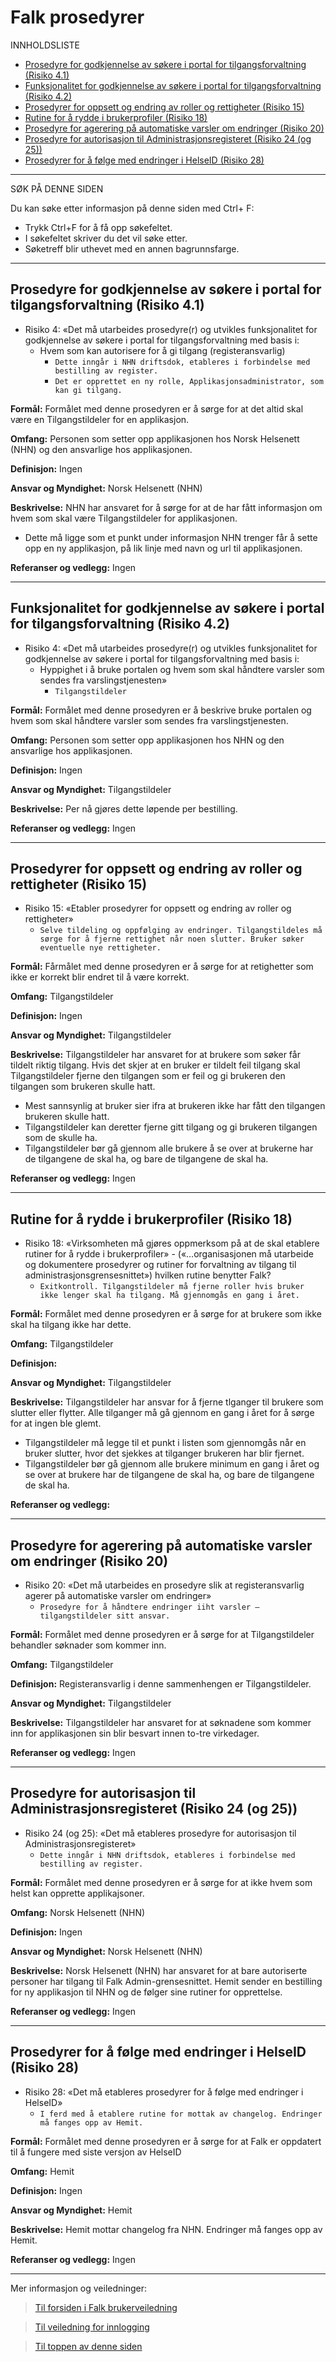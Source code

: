 
# <a name='Falk-prosedyrer'></a>Falk prosedyrer

INNHOLDSLISTE
<!-- vscode-markdown-toc -->
* [Prosedyre for godkjennelse av søkere i portal for tilgangsforvaltning (Risiko 4.1)](#ProsedyreforgodkjennelseavskereiportalfortilgangsforvaltningRisiko4.1)
* [Funksjonalitet for godkjennelse av søkere i portal for tilgangsforvaltning (Risiko 4.2)](#FunksjonalitetforgodkjennelseavskereiportalfortilgangsforvaltningRisiko4.2)
* [Prosedyrer for oppsett og endring av roller og rettigheter (Risiko 15)](#ProsedyrerforoppsettogendringavrollerogrettigheterRisiko15)
* [Rutine for å rydde i brukerprofiler (Risiko 18)](#RutineforryddeibrukerprofilerRisiko18)
* [Prosedyre for agerering på automatiske varsler om endringer (Risiko 20)](#ProsedyreforagereringpautomatiskevarsleromendringerRisiko20)
* [Prosedyre for autorisasjon til Administrasjonsregisteret (Risiko 24 (og 25))](#ProsedyreforautorisasjontilAdministrasjonsregisteretRisiko24og25)
* [Prosedyrer for å følge med endringer i HelseID (Risiko 28)](#ProsedyrerforflgemedendringeriHelseIDRisiko28)

<!-- vscode-markdown-toc-config
	numbering=false
	autoSave=true
	/vscode-markdown-toc-config -->
<!-- /vscode-markdown-toc -->

---

SØK PÅ DENNE SIDEN

Du kan søke etter informasjon på denne siden med Ctrl+ F: 
- Trykk Ctrl+F for å få opp søkefeltet.
- I søkefeltet skriver du det vil søke etter.
- Søketreff blir uthevet med en annen bagrunnsfarge.  


---

## <a name='ProsedyreforgodkjennelseavskereiportalfortilgangsforvaltningRisiko4.1'></a>Prosedyre for godkjennelse av søkere i portal for tilgangsforvaltning (Risiko 4.1)
-	Risiko 4: «Det må utarbeides prosedyre(r) og utvikles funksjonalitet for godkjennelse av søkere i portal for tilgangsforvaltning med basis i: 
    - Hvem som kan autorisere for å gi tilgang (registeransvarlig)
        - `Dette inngår i NHN driftsdok, etableres i forbindelse med bestilling av register.`
        - `Det er opprettet en ny rolle, Applikasjonsadministrator, som kan gi tilgang.`

**Formål:** Formålet med denne prosedyren er å sørge for at det altid skal være en Tilgangstildeler for en applikasjon.

**Omfang:**  Personen som setter opp applikasjonen hos Norsk Helsenett (NHN) og den ansvarlige hos applikasjonen.

**Definisjon:**  Ingen

**Ansvar og Myndighet:** Norsk Helsenett (NHN)

**Beskrivelse:**
NHN har ansvaret for å sørge for at de har fått informasjon om hvem som skal være Tilgangstildeler for applikasjonen.
- Dette må ligge som et punkt under informasjon NHN trenger får å sette opp en ny applikasjon, på lik linje med navn og url til applikasjonen.

**Referanser og vedlegg:**  Ingen

---
## <a name='FunksjonalitetforgodkjennelseavskereiportalfortilgangsforvaltningRisiko4.2'></a>Funksjonalitet for godkjennelse av søkere i portal for tilgangsforvaltning (Risiko 4.2)
-	Risiko 4: «Det må utarbeides prosedyre(r) og utvikles funksjonalitet for godkjennelse av søkere i portal for tilgangsforvaltning med basis i: 
    - Hyppighet i å bruke portalen og hvem som skal håndtere varsler som sendes fra varslingstjenesten»
        - `Tilgangstildeler`

**Formål:** Formålet med denne prosedyren er å beskrive bruke portalen og hvem som skal håndtere varsler som sendes fra varslingstjenesten.

**Omfang:**  Personen som setter opp applikasjonen hos NHN og den ansvarlige hos applikasjonen.

**Definisjon:**  Ingen

**Ansvar og Myndighet:** Tilgangstildeler

**Beskrivelse:**
Per nå gjøres dette løpende per bestilling.
<!-- Tilgangstildeler har ansvaret for å sørge for at de gir informasjon om hyppighet av varsler hvis det skal være noe annet en default.
- I likhet med 4.1, dette bør være et punkt under informasjon NHN trenger. (Synes det skal være med selv om det er default) -->

**Referanser og vedlegg:**  Ingen

---
## <a name='ProsedyrerforoppsettogendringavrollerogrettigheterRisiko15'></a>Prosedyrer for oppsett og endring av roller og rettigheter (Risiko 15)
-	Risiko 15: «Etabler prosedyrer for oppsett og endring av roller og rettigheter»
    - `Selve tildeling og oppfølging av endringer. Tilgangstildeles må sørge for å fjerne rettighet når noen slutter. Bruker søker eventuelle nye rettigheter.`

**Formål:** Fårmålet med denne prosedyren er å sørge for at retighetter som ikke er korrekt blir endret til å være korrekt.

**Omfang:**  Tilgangstildeler

**Definisjon:**  Ingen

**Ansvar og Myndighet:** Tilgangstildeler

**Beskrivelse:**
Tilgangstildeler har ansvaret for at brukere som søker får tildelt riktig tilgang.
Hvis det skjer at en bruker er tildelt feil tilgang skal Tilgangstildeler fjerne den tilgangen som er feil og gi brukeren den tilgangen som brukeren skulle hatt.
- Mest sannsynlig at bruker sier ifra at brukeren ikke har fått den tilgangen brukeren skulle hatt.
- Tilgangstildeler kan deretter fjerne gitt tilgang og gi brukeren tilgangen som de skulle ha.
- Tilgangstildeler bør gå gjennom alle brukere å se over at brukerne har de tilgangene de skal ha, og bare de tilgangene de skal ha.

**Referanser og vedlegg:** Ingen

---
<!-- ## Risiko 17
`Er ikke dette 4.1? Mulig jeg ikke skjønner denne`  
-	Risiko 17: «Det må utarbeides prosedyre(r) for godkjennelse av søkere i portal for tilgangsforvaltning med basis i hvem som kan autorisere for å gi tilgang (registeransvarlig)
    - `Dette inngår i NHN driftsdok, etableres i forbindelse med bestilling av register. NHN tildeler her roller etter bestilling fra regsitereier.`

**Formål:** 

**Omfang:**  

**Definisjon:**  

**Ansvar og Myndighet:** 

**Beskrivelse:**

**Referanser og vedlegg:** 

--- -->
## <a name='RutineforryddeibrukerprofilerRisiko18'></a>Rutine for å rydde i brukerprofiler (Risiko 18)
-	Risiko 18: «Virksomheten må gjøres oppmerksom på at de skal etablere rutiner for å rydde i brukerprofiler» - («…organisasjonen må utarbeide og dokumentere prosedyrer og rutiner for forvaltning av tilgang til administrasjonsgrensesnittet») hvilken rutine benytter Falk? 
    - `Exitkontroll. Tilgangstildeler må fjerne roller hvis bruker ikke lenger skal ha tilgang. Må gjennomgås en gang i året.`

**Formål:** Formålet med denne prosedyren er å sørge for at brukere som ikke skal ha tilgang ikke har dette.

**Omfang:**  Tilgangstildeler

**Definisjon:**  

**Ansvar og Myndighet:** Tilgangstildeler

**Beskrivelse:**
Tilgangstildeler har ansvar for å fjerne tlganger til brukere som slutter eller flytter.
Alle tilganger må gå gjennom en gang i året for å sørge for at ingen ble glemt.
- Tilgangstildeler må legge til et punkt i listen som gjennomgås når en bruker slutter, hvor det sjekkes at tilganger brukeren har blir fjernet.
- Tilgangstildeler bør gå gjennom alle brukere minimum en gang i året og se over at brukere har de tilgangene de skal ha, og bare de tilgangene de skal ha.

**Referanser og vedlegg:** 

---
## <a name='ProsedyreforagereringpautomatiskevarsleromendringerRisiko20'></a>Prosedyre for agerering på automatiske varsler om endringer (Risiko 20)
-	Risiko 20: «Det må utarbeides en prosedyre slik at registeransvarlig agerer på automatiske varsler om endringer»
    - `Prosedyre for å håndtere endringer iiht varsler – tilgangstildeler sitt ansvar.`

**Formål:** Formålet med denne prosedyren er å sørge for at Tilgangstildeler behandler søknader som kommer inn.

**Omfang:**  Tilgangstildeler

**Definisjon:**  Registeransvarlig i denne sammenhengen er Tilgangstildeler.

**Ansvar og Myndighet:** Tilgangstildeler

**Beskrivelse:**
Tilgangstildeler har ansvaret for at søknadene som kommer inn for applikasjonen sin blir besvart innen to-tre virkedager.

**Referanser og vedlegg:** Ingen

---
## <a name='ProsedyreforautorisasjontilAdministrasjonsregisteretRisiko24og25'></a>Prosedyre for autorisasjon til Administrasjonsregisteret (Risiko 24 (og 25))
-	Risiko 24 (og 25): «Det må etableres prosedyre for autorisasjon til Administrasjonsregisteret» 
    - `Dette inngår i NHN driftsdok, etableres i forbindelse med bestilling av register.`

**Formål:** Formålet med denne prosedyren er å sørge for at ikke hvem som helst kan opprette applikajsoner.

**Omfang:**  Norsk Helsenett (NHN)

**Definisjon:**  Ingen

**Ansvar og Myndighet:** Norsk Helsenett (NHN)

**Beskrivelse:** 
Norsk Helsenett (NHN) har ansvaret for at bare autoriserte personer har tilgang til Falk Admin-grensesnittet.
Hemit sender en bestilling for ny applikasjon til NHN og de følger sine rutiner for opprettelse.

**Referanser og vedlegg:** Ingen

---
## <a name='ProsedyrerforflgemedendringeriHelseIDRisiko28'></a>Prosedyrer for å følge med endringer i HelseID (Risiko 28)
-	Risiko 28: «Det må etableres prosedyrer for å følge med endringer i HelseID»
    - `I ferd med å etablere rutine for mottak av changelog. Endringer må fanges opp av Hemit.`

**Formål:** Formålet med denne prosedyren er å sørge for at Falk er oppdatert til å fungere med siste versjon av HelseID

**Omfang:**  Hemit

**Definisjon:**  Ingen

**Ansvar og Myndighet:** Hemit

**Beskrivelse:**
Hemit mottar changelog fra NHN. Endringer må fanges opp av Hemit.

**Referanser og vedlegg:** Ingen

---

Mer informasjon og veiledninger:

>[ Til forsiden i Falk brukerveiledning](README.md)

>[ Til veiledning for innlogging](LoggInn.md)

>[ Til toppen av denne siden](#Falk-prosedyrer)